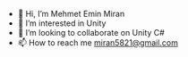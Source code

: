 - 👋 Hi, I’m Mehmet Emin Miran
- 👀 I’m interested in Unity
- 💞️ I’m looking to collaborate on Unity C#
- 📫 How to reach me miran5821@gmail.com          

<!---
miran5821/miran5821 is a ✨ special ✨ repository because its `README.md` (this file) appears on your GitHub profile.
You can click the Preview link to take a look at your changes.
--->

